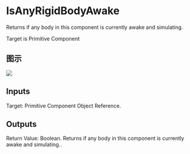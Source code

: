 # IsAnyRigidBodyAwake

Returns if any body in this component is currently awake and simulating.

Target is Primitive Component

## 图示

![]($-20221218-20280426.png)

## Inputs

Target: Primitive Component Object Reference.  

## Outputs

Return Value: Boolean. Returns if any body in this component is currently awake and simulating..

